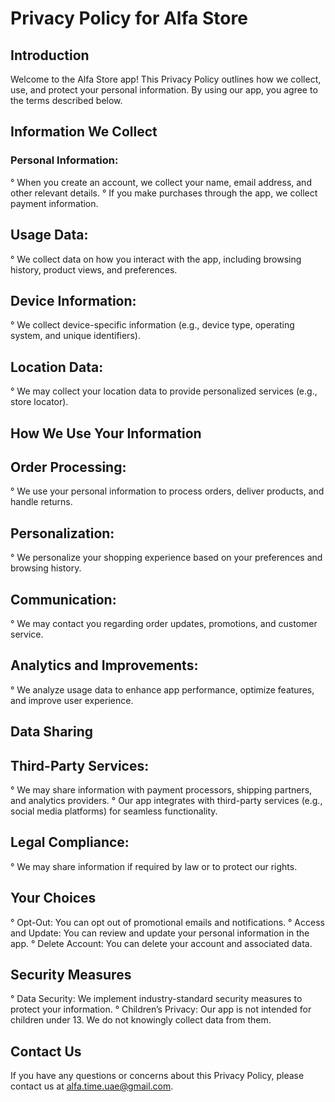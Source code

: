 # Privacy Policy for Alfa Store

## Introduction
Welcome to the Alfa Store app! This Privacy Policy outlines how we collect, use, and protect your personal information. By using our app, you agree to the terms described below.

## Information We Collect
### Personal Information:
° When you create an account, we collect your name, email address, and other relevant details.
° If you make purchases through the app, we collect payment information.


## Usage Data:
° We collect data on how you interact with the app, including browsing history, product views, and preferences.
## Device Information:
° We collect device-specific information (e.g., device type, operating system, and unique identifiers).
## Location Data:
° We may collect your location data to provide personalized services (e.g., store locator).


## How We Use Your Information
## Order Processing:
° We use your personal information to process orders, deliver products, and handle returns.
## Personalization:
° We personalize your shopping experience based on your preferences and browsing history.
## Communication:
° We may contact you regarding order updates, promotions, and customer service.
## Analytics and Improvements:
° We analyze usage data to enhance app performance, optimize features, and improve user experience.


## Data Sharing
## Third-Party Services:
° We may share information with payment processors, shipping partners, and analytics providers.
° Our app integrates with third-party services (e.g., social media platforms) for seamless functionality.
## Legal Compliance:
° We may share information if required by law or to protect our rights.


## Your Choices
° Opt-Out:
You can opt out of promotional emails and notifications.
° Access and Update:
You can review and update your personal information in the app.
° Delete Account:
You can delete your account and associated data.


## Security Measures
° Data Security:
We implement industry-standard security measures to protect your information.
° Children’s Privacy:
Our app is not intended for children under 13. We do not knowingly collect data from them.
## Contact Us
If you have any questions or concerns about this Privacy Policy, please contact us at alfa.time.uae@gmail.com.
